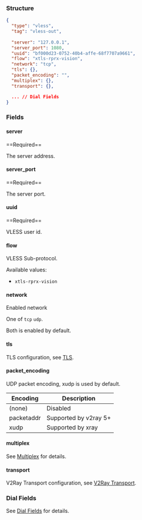 ### Structure

```json
{
  "type": "vless",
  "tag": "vless-out",
  
  "server": "127.0.0.1",
  "server_port": 1080,
  "uuid": "bf000d23-0752-40b4-affe-68f7707a9661",
  "flow": "xtls-rprx-vision",
  "network": "tcp",
  "tls": {},
  "packet_encoding": "",
  "multiplex": {},
  "transport": {},

  ... // Dial Fields
}
```

### Fields

#### server

==Required==

The server address.

#### server_port

==Required==

The server port.

#### uuid

==Required==

VLESS user id.

#### flow

VLESS Sub-protocol.

Available values:

* `xtls-rprx-vision`

#### network

Enabled network

One of `tcp` `udp`.

Both is enabled by default.

#### tls

TLS configuration, see [TLS](/configuration/shared/tls/#outbound).

#### packet_encoding

UDP packet encoding, xudp is used by default.

| Encoding   | Description           |
|------------|-----------------------|
| (none)     | Disabled              |
| packetaddr | Supported by v2ray 5+ |
| xudp       | Supported by xray     |

#### multiplex

See [Multiplex](/configuration/shared/multiplex#outbound) for details.

#### transport

V2Ray Transport configuration, see [V2Ray Transport](/configuration/shared/v2ray-transport).

### Dial Fields

See [Dial Fields](/configuration/shared/dial) for details.
